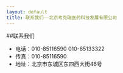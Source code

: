 ```yaml
---
layout: default
title: 联系我们——北京考克瑞医药科技发展有限公司
---
```

##联系我们

- 电话：010-85116590   010-65133322
- 传真：010-85116590
- 地址：北京市东城区东四西大街46号
